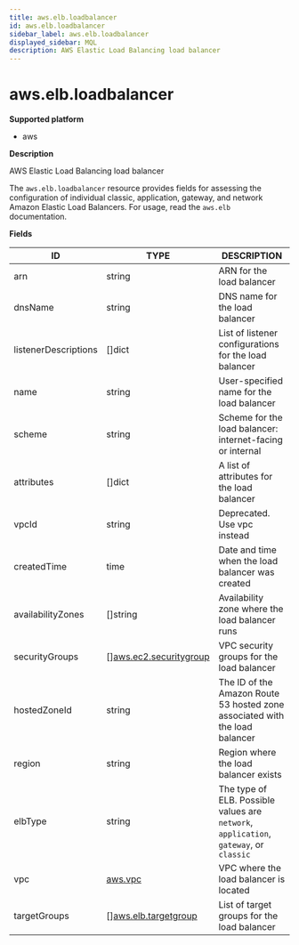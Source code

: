 ```yaml
---
title: aws.elb.loadbalancer
id: aws.elb.loadbalancer
sidebar_label: aws.elb.loadbalancer
displayed_sidebar: MQL
description: AWS Elastic Load Balancing load balancer
---
```


# aws.elb.loadbalancer

**Supported platform**

- aws

**Description**

AWS Elastic Load Balancing load balancer

The `aws.elb.loadbalancer` resource provides fields for assessing the configuration of individual classic, application, gateway, and network Amazon Elastic Load Balancers. For usage, read the `aws.elb` documentation.

**Fields**

| ID                   | TYPE                                                        | DESCRIPTION                                                                            |
| -------------------- | ----------------------------------------------------------- | -------------------------------------------------------------------------------------- |
| arn                  | string                                                      | ARN for the load balancer                                                              |
| dnsName              | string                                                      | DNS name for the load balancer                                                         |
| listenerDescriptions | &#91;&#93;dict                                              | List of listener configurations for the load balancer                                  |
| name                 | string                                                      | User-specified name for the load balancer                                              |
| scheme               | string                                                      | Scheme for the load balancer: internet-facing or internal                              |
| attributes           | &#91;&#93;dict                                              | A list of attributes for the load balancer                                             |
| vpcId                | string                                                      | Deprecated. Use vpc instead                                                            |
| createdTime          | time                                                        | Date and time when the load balancer was created                                       |
| availabilityZones    | &#91;&#93;string                                            | Availability zone where the load balancer runs                                         |
| securityGroups       | &#91;&#93;[aws.ec2.securitygroup](aws.ec2.securitygroup.md) | VPC security groups for the load balancer                                              |
| hostedZoneId         | string                                                      | The ID of the Amazon Route 53 hosted zone associated with the load balancer            |
| region               | string                                                      | Region where the load balancer exists                                                  |
| elbType              | string                                                      | The type of ELB. Possible values are `network`, `application`, `gateway`, or `classic` |
| vpc                  | [aws.vpc](aws.vpc.md)                                       | VPC where the load balancer is located                                                 |
| targetGroups         | &#91;&#93;[aws.elb.targetgroup](aws.elb.targetgroup.md)     | List of target groups for the load balancer                                            |
